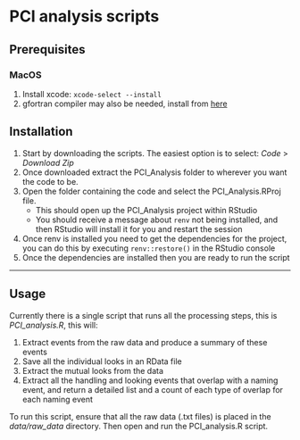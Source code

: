 # PCI analysis scripts

## Prerequisites

### MacOS

1. Install xcode: `xcode-select --install`
2. gfortran compiler may also be needed, install from [here](https://github.com/fxcoudert/gfortran-for-macOS/releases)

## Installation

1. Start by downloading the scripts. The easiest option is to select: *Code* > *Download Zip*
2. Once downloaded extract the PCI_Analysis folder to wherever you want the code to be.
3. Open the folder containing the code and select the PCI_Analysis.RProj file.
   - This should open up the PCI_Analysis project within RStudio
   - You should receive a message about `renv` not being installed, and then RStudio will install it for you and restart the session
4. Once renv is installed you need to get the dependencies for the project, you can do this by executing `renv::restore()` in the RStudio console
5. Once the dependencies are installed then you are ready to run the script

---

## Usage

Currently there is a single script that runs all the processing steps, this is *PCI_analysis.R*, this will:
1. Extract events from the raw data and produce a summary of these events
2. Save all the individual looks in an RData file
3. Extract the mutual looks from the data
4. Extract all the handling and looking events that overlap with a naming event, and return a detailed list and a count of each type of overlap for each naming event

To run this script, ensure that all the raw data (.txt files) is placed in the *data/raw_data* directory. Then open and run the PCI_analysis.R script.
